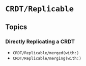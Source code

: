 # ``CRDT/Replicable``

## Topics

### Directly Replicating a CRDT

- ``CRDT/Replicable/merged(with:)``
- ``CRDT/Replicable/merging(with:)``
